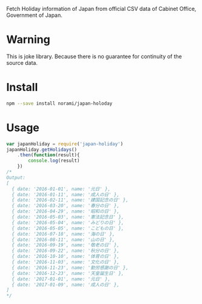 Fetch Holiday information of Japan from official CSV data of Cabinet Office, Government of Japan.

# Warning

This is joke library. Because there is no guarantee for continuity of the source data.

# Install

```sh
npm --save install norami/japan-holoday
```

# Usage

```js
var japanHoliday = require('japan-holiday')
japanHoliday.getHolidays()
    .then(function(result){
        console.log(result)
    })
/*
Output:
[ 
  { date: '2016-01-01', name: '元日' },
  { date: '2016-01-11', name: '成人の日' },
  { date: '2016-02-11', name: '建国記念の日' },
  { date: '2016-03-20', name: '春分の日' },
  { date: '2016-04-29', name: '昭和の日' },
  { date: '2016-05-03', name: '憲法記念日' },
  { date: '2016-05-04', name: 'みどりの日' },
  { date: '2016-05-05', name: 'こどもの日' },
  { date: '2016-07-18', name: '海の日' },
  { date: '2016-08-11', name: '山の日' },
  { date: '2016-09-19', name: '敬老の日' },
  { date: '2016-09-22', name: '秋分の日' },
  { date: '2016-10-10', name: '体育の日' },
  { date: '2016-11-03', name: '文化の日' },
  { date: '2016-11-23', name: '勤労感謝の日' },
  { date: '2016-12-23', name: '天皇誕生日' },
  { date: '2017-01-01', name: '元日' },
  { date: '2017-01-09', name: '成人の日' },
]
*/
```
